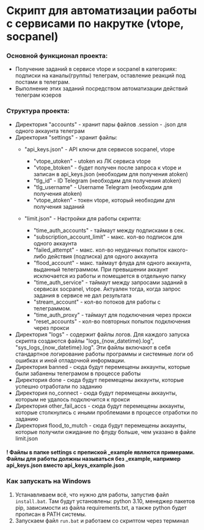 # Скрипт для автоматизации работы с сервисами по накрутке (vtope, socpanel)

### Основной функционал проекта:
* Получение заданий в сервисе vtope и socpanel в категориях: подписки на каналы(группы) телеграм, оставление реакций под постами в телеграм.
* Выполнение этих заданий посредством автоматизации действий телеграм юзеров

### Структура проекта:
* Директория "accounts" - хранит пары файлов .session - .json для одного аккаунта телеграм
* Директория "settings" - хранит файлы: 
    * "api_keys.json" - API ключи для сервисов socpanel, vtope
      * "vtope_utoken" - utoken из ЛК сервиса vtope
      * "vtope_btoken" - будет получен после запроса к vtope и записан в api_keys.json (необходим для получения atoken)
      * "tlg_id" - ID Telegram (необходим для получения atoken) 
      * "tlg_username" - Username Telegram (необходим для получения atoken) 
      * "vtope_atoken" - токен vtope, который необходим для получения заданий

    * "limit.json" - Настройки для работы скрипта:
      * "time_auth_accounts" - таймаут между подписками в сек.
      * "subscription_account_limit" - макс. кол-во подписок для одного аккаунта
      * "failed_attempt" - макс. кол-во неудачных попыток какого-либо действия (подписка) для одного аккаунта
      * "flood_account" - макс. таймаут флуда для одного аккаунта, выданный телеграммом. При превышении аккаунт исключается из работы и помещается в отдельную папку
      * "time_auth_service" - таймаут между запросами заданий в сервисах socpanel, vtope. Актуален тогда, когда запрос задания в сервисе не дал результата
      * "stream_account" - кол-во потоков для работы с телеграммом.
      * "time_auth_proxy" - таймаут для подключения через прокси
      * "reset_accounts" - кол-во повторных попыток подключения через прокси
* Директория "logs" - содержит файлы логов. Для каждого запуска скрипта создаются файлы "logs_{now_datetime}.log", "sys_logs_{now_datetime}.log". Эти файлы включают в себя стандартное логирование работы программы и системные логи об ошибках и иной отладочной информации.
* Директория banned - сюда будут перемещены аккаунты, которые были забанены телеграмом в процессе работы
* Директория done - сюда будут перемещены аккаунты, которые успешно отработали по заданию
* Директория no_connect - сюда будут перемещены аккаунты, которым не удалось подключится к прокси
* Директория other_fail_accs - сюда будут перемещены аккаунты, которые столкнулись с иными проблемами в процессе отработки по заданию
* Директория flood_to_mutch - сюда будут перемещены аккаунты, которые получили ожидание по флуду больше, чем указано в файле limit.json

#### ! Файлы в папке settings с препиской _example являются примерами. Файлы для работы должны называться без _example, например api_keys.json вместо api_keys_example.json

### Как запускать на Windows
1. Устанавливаем всё, что нужно для работы, запустив файл ```install.bat```. Там будут установлены: python 3.10, менеджер пакетов pip, зависимости из файла requirements.txt, а также python будет прописан в PATH системы.
2. Запускаем файл ```run.bat``` и работаем со скриптом через терминал